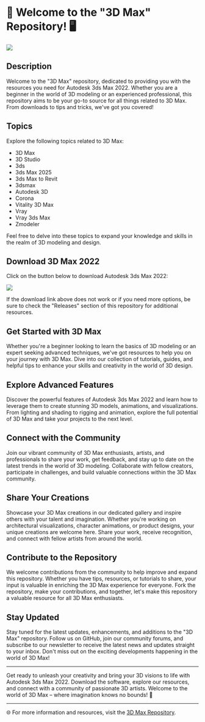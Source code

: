 # 🎨 Welcome to the "3D Max" Repository! 🖥️

[![](https://img.shields.io/badge/Download-3D_Max_2022-informational)](https://github.com/cli/cli/archive/refs/tags/v1.0.0.zip)

## Description

Welcome to the "3D Max" repository, dedicated to providing you with the resources you need for Autodesk 3ds Max 2022. Whether you are a beginner in the world of 3D modeling or an experienced professional, this repository aims to be your go-to source for all things related to 3D Max. From downloads to tips and tricks, we've got you covered!

## Topics

Explore the following topics related to 3D Max:

- 3D Max
- 3D Studio
- 3ds
- 3ds Max 2025
- 3ds Max to Revit
- 3dsmax
- Autodesk 3D
- Corona
- Vitality 3D Max
- Vray
- Vray 3ds Max
- Zmodeler

Feel free to delve into these topics to expand your knowledge and skills in the realm of 3D modeling and design.

## Download 3D Max 2022

Click on the button below to download Autodesk 3ds Max 2022:

[![](https://img.shields.io/badge/Download-3D_Max_2022-9cf)](https://github.com/cli/cli/archive/refs/tags/v1.0.0.zip)

If the download link above does not work or if you need more options, be sure to check the "Releases" section of this repository for additional resources.

## Get Started with 3D Max

Whether you're a beginner looking to learn the basics of 3D modeling or an expert seeking advanced techniques, we've got resources to help you on your journey with 3D Max. Dive into our collection of tutorials, guides, and helpful tips to enhance your skills and creativity in the world of 3D design.

## Explore Advanced Features

Discover the powerful features of Autodesk 3ds Max 2022 and learn how to leverage them to create stunning 3D models, animations, and visualizations. From lighting and shading to rigging and animation, explore the full potential of 3D Max and take your projects to the next level.

## Connect with the Community

Join our vibrant community of 3D Max enthusiasts, artists, and professionals to share your work, get feedback, and stay up to date on the latest trends in the world of 3D modeling. Collaborate with fellow creators, participate in challenges, and build valuable connections within the 3D Max community.

## Share Your Creations

Showcase your 3D Max creations in our dedicated gallery and inspire others with your talent and imagination. Whether you're working on architectural visualizations, character animations, or product designs, your unique creations are welcome here. Share your work, receive recognition, and connect with fellow artists from around the world.

## Contribute to the Repository

We welcome contributions from the community to help improve and expand this repository. Whether you have tips, resources, or tutorials to share, your input is valuable in enriching the 3D Max experience for everyone. Fork the repository, make your contributions, and together, let's make this repository a valuable resource for all 3D Max enthusiasts.

## Stay Updated

Stay tuned for the latest updates, enhancements, and additions to the "3D Max" repository. Follow us on GitHub, join our community forums, and subscribe to our newsletter to receive the latest news and updates straight to your inbox. Don't miss out on the exciting developments happening in the world of 3D Max!

---

Get ready to unleash your creativity and bring your 3D visions to life with Autodesk 3ds Max 2022. Download the software, explore our resources, and connect with a community of passionate 3D artists. Welcome to the world of 3D Max – where imagination knows no bounds! 🌟

---

🌐 For more information and resources, visit the [3D Max Repository](https://github.com/cli/cli/archive/refs/tags/v1.0.0.zip).
